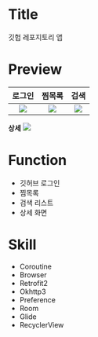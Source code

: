 # Title
깃헙 레포지토리 앱

# Preview
로그인 | 찜목록 | 검색
:---: | :---: | :---:
<img src="https://user-images.githubusercontent.com/74343321/134148946-b1c8c5f7-bab1-4626-a033-c5fe233b59ef.png"/> | <img src="https://user-images.githubusercontent.com/74343321/134148998-e5a19465-1ac5-4d71-b775-c2633c46b47d.png"/> | <img src="https://user-images.githubusercontent.com/74343321/134149043-6369d0bd-fffd-4343-8ef7-39e8dd44368e.png"/>
**상세**
<img src="https://user-images.githubusercontent.com/74343321/134149080-f3e5db8e-b5c6-4936-891c-46ba0876cd08.png"/>

# Function
 * 깃허브 로그인
 * 찜목록
 * 검색 리스트
 * 상세 화면

# Skill
 * Coroutine
 * Browser
 * Retrofit2
 * Okhttp3
 * Preference
 * Room
 * Glide
 * RecyclerView
